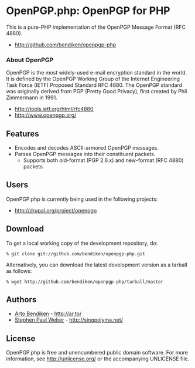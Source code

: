 OpenPGP.php: OpenPGP for PHP
============================

This is a pure-PHP implementation of the OpenPGP Message Format (RFC 4880).

* <http://github.com/bendiken/openpgp-php>

### About OpenPGP

OpenPGP is the most widely-used e-mail encryption standard in the world. It
is defined by the OpenPGP Working Group of the Internet Engineering Task
Force (IETF) Proposed Standard RFC 4880. The OpenPGP standard was originally
derived from PGP (Pretty Good Privacy), first created by Phil Zimmermann in
1991.

* <http://tools.ietf.org/html/rfc4880>
* <http://www.openpgp.org/>

Features
--------

* Encodes and decodes ASCII-armored OpenPGP messages.
* Parses OpenPGP messages into their constituent packets.
  * Supports both old-format (PGP 2.6.x) and new-format (RFC 4880) packets.

Users
-----

OpenPGP.php is currently being used in the following projects:

* <http://drupal.org/project/openpgp>

Download
--------

To get a local working copy of the development repository, do:

    % git clone git://github.com/bendiken/openpgp-php.git

Alternatively, you can download the latest development version as a tarball
as follows:

    % wget http://github.com/bendiken/openpgp-php/tarball/master

Authors
-------

* [Arto Bendiken](mailto:arto.bendiken@gmail.com) - <http://ar.to/>
* [Stephen Paul Weber](mailto:singpolyma@singpolyma.net) - <http://singpolyma.net/>

License
-------

OpenPGP.php is free and unencumbered public domain software. For more
information, see <http://unlicense.org/> or the accompanying UNLICENSE file.
